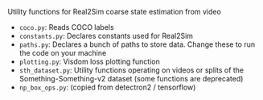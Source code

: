 Utility functions for Real2Sim coarse state estimation from video
- `coco.py`: Reads COCO labels  
- `constants.py`: Declares constants used for Real2Sim  
- `paths.py`: Declares a bunch of paths to store data. Change these to run the code on your machine  
- `plotting.py`: Visdom loss plotting function  
- `sth_dataset.py`: Utility functions operating on videos or splits of the Something-Something-v2 dataset (some functions are deprecated)
- `np_box_ops.py`: (copied from detectron2 / tensorflow)  

